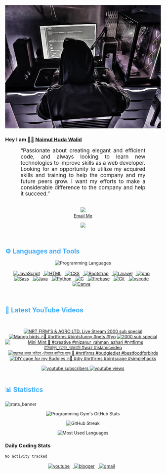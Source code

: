 <!-- ![github_cover_banner](https://www.digitalsolutionservices.com/img/services/web%20development.gif)-->

<div align="center" style="display:block;">
    <img height="400px" width="100%" alt="github cover banner" src="https://raw.githubusercontent.com/NaimulHudaWalid/NaimulHudaWalid/main/272276268_3114779035434264_920860974401480824_n.jpg"/> 
</div>

### Hey I am [👨🏻‍][facebook] [Naimul Huda Walid][youtube]



<p align:"center" style="text-align: justify; margin: 0 50px; font-size: 17px;" >
   “Passionate about creating elegant and efficient code, and always looking to learn new technologies to improve skills as a web developer. Looking for an opportunity to utilize my acquired skills and training to help the company and my future peers grow. I want my efforts to make a considerable difference to the company and help it succeed.”
<br>
<br>
<div align="center">

![](https://visitor-badge.glitch.me/badge?page_id=NaimulHudaWalid)
    <br />
[Email Me](mailto:dev.naimulhuda@gmail.com)
</div>
</p>
<!-- Typing SVG by DenverCoder1 - https://github.com/DenverCoder1/readme-typing-svg -->
<p align="center">
<!--   <a href="https://github.com/DenverCoder1/readme-typing-svg"> -->
    <img src="https://readme-typing-svg.herokuapp.com?color=E22FE4&width=380&height=45&lines=Open-Source+Enthusiast;Learning+In+Public;Empowering+Others;Nice+To+Meet+You+...&center=true"></a>

</p>
<br>
<!-- Languages and Tools -->

<h2 style="color: #44AEFB">⚙️ Languages and Tools</h2>
<div align="center" style="display:block;">
    <img width="100px" alt="Programming Languages" src="https://user-images.githubusercontent.com/78341798/194531121-47b0119a-ce00-439d-b586-125f86acb098.png"/> 
</div>
<br>   
<!-- Icons Resources -->
<!-- https://devicon.dev/ -->
<!-- https://cdn.jsdelivr.net/npm/simple-icons@v3/icons/ -->
<div align="center">
  <a href="https://developer.mozilla.org/en-US/docs/Web/JavaScript" target="_blank" rel="noreferrer">
      <img  alt="JavaScript" height="50px" style="padding-right:10px;" src="https://cdn.jsdelivr.net/gh/devicons/devicon/icons/javascript/javascript-plain.svg"/>
  </a>
  
 
  <a href="https://developer.mozilla.org/en-US/docs/Web/HTML" target="_blank" rel="noreferrer">
      <img  alt="HTML" height="50px" style="padding-right:10px;" src="https://cdn.jsdelivr.net/gh/devicons/devicon/icons/html5/html5-original.svg"/>
  </a>
  <a href="https://developer.mozilla.org/en-US/docs/Web/CSS" target="_blank" rel="noreferrer">
      <img  alt="CSS" height="50px" style="padding-right:10px;" src="https://cdn.jsdelivr.net/gh/devicons/devicon/icons/css3/css3-original.svg"/>
  </a>
  <a href="https://getbootstrap.com/" target="_blank" rel="noreferrer">
      <img  alt="Bootstrap" height="50px" style="padding-right:10px;" src="https://cdn.jsdelivr.net/gh/devicons/devicon/icons/bootstrap/bootstrap-original.svg"/>
  </a> 
  <a href="https://laravel.com/" target="_blank" rel="noreferrer">
      <img  alt="Laravel" height="50px" style="padding-right:10px;" src="https://cdn.jsdelivr.net/gh/devicons/devicon/icons/laravel/laravel-plain.svg"/>
  </a>
  <a href="https://www.php.net/" target="_blank" rel="noreferrer">
      <img  alt="php" height="50px" style="padding-right:10px;" src="https://cdn.jsdelivr.net/gh/devicons/devicon/icons/php/php-original.svg"/>
  </a>
  <a href="https://sass-lang.com/" target="_blank" rel="noreferrer">
      <img  alt="Sass" height="50px" style="padding-right:10px;" src="https://cdn.jsdelivr.net/gh/devicons/devicon/icons/sass/sass-original.svg"/>
  </a>
  <a href="https://www.java.com/en/" target="_blank" rel="noreferrer">
      <img  alt="Java" height="50px" style="padding-right:10px;" src="https://cdn.jsdelivr.net/gh/devicons/devicon/icons/java/java-original.svg"/>
  </a>    
  <a href="https://www.python.org/" target="_blank" rel="noreferrer">
      <img  alt="Python" height="50px" style="padding-right:10px;" src="https://cdn.jsdelivr.net/gh/devicons/devicon/icons/python/python-original.svg"/>
  </a>
  <a href="https://www.cprogramming.com/" target="_blank" rel="noreferrer">
      <img  alt="C" height="50px" style="padding-right:10px;" src="https://cdn.jsdelivr.net/gh/devicons/devicon/icons/c/c-original.svg"/>
  </a>
  
  <a href="https://firebase.google.com/" target="_blank" rel="noreferrer">
      <img  alt="firebase" height="50px" style="padding-right:10px;" src="https://cdn.jsdelivr.net/gh/devicons/devicon/icons/firebase/firebase-plain.svg"/>
  </a>
 
  <a href="https://git-scm.com/" target="_blank" rel="noreferrer">
      <img  alt="Git" height="50px" style="padding-right:10px;" src="https://cdn.jsdelivr.net/gh/devicons/devicon/icons/git/git-original.svg"/>
  </a>
  
  <a href="https://code.visualstudio.com/" target="_blank" rel="noreferrer">
      <img  alt="vscode" height="50px" style="padding-right:10px;"src="https://cdn.jsdelivr.net/gh/devicons/devicon/icons/vscode/vscode-original.svg"/>
  </a>
  <a href="https://www.canva.com/" target="_blank" rel="noreferrer">
      <img  alt="Canva" height="50px" style="padding-right:10px;" src="https://cdn.jsdelivr.net/gh/devicons/devicon/icons/canva/canva-original.svg"/> 
  </a>
</div>
<br>
<br>

<!-- Latest YouTube Videos -->

<h2 style="color: #44AEFB">🎦 Latest YouTube Videos</h2>
<br />

<!-- Resource/Reference: https://github.com/DenverCoder1/github-readme-youtube-cards -->
<div class="youtube videos cards" align="center">

<!-- BEGIN YOUTUBE-CARDS -->
[![NRT FIRM'S & AGRO LTD. Live Stream 2000 sub special](https://ytcards.demolab.com/?id=WWQdoGr8DbI&title=NRT+FIRM%27S+%26+AGRO+LTD.+Live+Stream+2000+sub+special&lang=en&timestamp=1726314487&background_color=%230d1117&title_color=%23ffffff&stats_color=%23dedede&max_title_lines=1&width=250&border_radius=5 "NRT FIRM'S & AGRO LTD. Live Stream 2000 sub special")](https://www.youtube.com/watch?v=WWQdoGr8DbI)
[![Mango birds 🔥🖤 #nrtfirms #birdsfunny #pets #fyp](https://ytcards.demolab.com/?id=skLFEbC87no&title=Mango+birds+%F0%9F%94%A5%F0%9F%96%A4+%23nrtfirms+%23birdsfunny+%23pets+%23fyp&lang=en&timestamp=1729721383&background_color=%230d1117&title_color=%23ffffff&stats_color=%23dedede&max_title_lines=1&width=250&border_radius=5 "Mango birds 🔥🖤 #nrtfirms #birdsfunny #pets #fyp")](https://www.youtube.com/watch?v=skLFEbC87no)
[![2000 sub special](https://ytcards.demolab.com/?id=uBHE6dMHYoQ&title=2000+sub+special&lang=en&timestamp=1729677592&background_color=%230d1117&title_color=%23ffffff&stats_color=%23dedede&max_title_lines=1&width=250&border_radius=5 "2000 sub special")](https://www.youtube.com/watch?v=uBHE6dMHYoQ)
[![Mini Mint 🖤 #creative #mizanur_rahman_azhari #nrtfirms #মিজানুর_রহমান_আজহারি #waz #islamicvideo](https://ytcards.demolab.com/?id=Q6BCUujsks8&title=Mini+Mint+%F0%9F%96%A4+%23creative+%23mizanur_rahman_azhari+%23nrtfirms+%23%E0%A6%AE%E0%A6%BF%E0%A6%9C%E0%A6%BE%E0%A6%A8%E0%A7%81%E0%A6%B0_%E0%A6%B0%E0%A6%B9%E0%A6%AE%E0%A6%BE%E0%A6%A8_%E0%A6%86%E0%A6%9C%E0%A6%B9%E0%A6%BE%E0%A6%B0%E0%A6%BF+%23waz+%23islamicvideo&lang=en&timestamp=1729668679&background_color=%230d1117&title_color=%23ffffff&stats_color=%23dedede&max_title_lines=1&width=250&border_radius=5 "Mini Mint 🖤 #creative #mizanur_rahman_azhari #nrtfirms #মিজানুর_রহমান_আজহারি #waz #islamicvideo")](https://www.youtube.com/watch?v=Q6BCUujsks8)
[![পছন্দের খাবার পাইলে এইভাবে ঝাপিয়ে পড়ে 🖤 #nrtfirms #budgiediet #bestfoodforbirds](https://ytcards.demolab.com/?id=d7Jnzf7CNLw&title=%E0%A6%AA%E0%A6%9B%E0%A6%A8%E0%A7%8D%E0%A6%A6%E0%A7%87%E0%A6%B0+%E0%A6%96%E0%A6%BE%E0%A6%AC%E0%A6%BE%E0%A6%B0+%E0%A6%AA%E0%A6%BE%E0%A6%87%E0%A6%B2%E0%A7%87+%E0%A6%8F%E0%A6%87%E0%A6%AD%E0%A6%BE%E0%A6%AC%E0%A7%87+%E0%A6%9D%E0%A6%BE%E0%A6%AA%E0%A6%BF%E0%A7%9F%E0%A7%87+%E0%A6%AA%E0%A7%9C%E0%A7%87+%F0%9F%96%A4+%23nrtfirms+%23budgiediet+%23bestfoodforbirds&lang=en&timestamp=1729610345&background_color=%230d1117&title_color=%23ffffff&stats_color=%23dedede&max_title_lines=1&width=250&border_radius=5 "পছন্দের খাবার পাইলে এইভাবে ঝাপিয়ে পড়ে 🖤 #nrtfirms #budgiediet #bestfoodforbirds")](https://www.youtube.com/watch?v=d7Jnzf7CNLw)
[![DIY cage for my Budgies 🔥🖤 #diy #nrtfirms #birdscage #simplehacks](https://ytcards.demolab.com/?id=C0ZnCrIx29w&title=DIY+cage+for+my+Budgies+%F0%9F%94%A5%F0%9F%96%A4+%23diy+%23nrtfirms+%23birdscage+%23simplehacks&lang=en&timestamp=1729497820&background_color=%230d1117&title_color=%23ffffff&stats_color=%23dedede&max_title_lines=1&width=250&border_radius=5 "DIY cage for my Budgies 🔥🖤 #diy #nrtfirms #birdscage #simplehacks")](https://www.youtube.com/watch?v=C0ZnCrIx29w)
<!-- END YOUTUBE-CARDS -->
</div>

<!-- Begin Youtube Buttons -->
<!-- Resource/Reference:  https://github.com/DenverCoder1/custom-icon-badges -->
<div class="youtube buttons" align="center">
    <a href="https://www.youtube.com/channel/UCa3YaFwzSII0kKg3Nads2dQ"  target="_blank">
        <img alt="youtube subscribers" src="https://img.shields.io/youtube/channel/subscribers/UCa3YaFwzSII0kKg3Nads2dQ?logo=youtube&logoColor=red&style=for-the-badge"/>
    </a> 
    <a href="https://www.youtube.com/channel/UCa3YaFwzSII0kKg3Nads2dQ"  target="_blank">
        <img alt="youtube views" src="https://custom-icon-badges.demolab.com/youtube/channel/views/UCa3YaFwzSII0kKg3Nads2dQ?color=%23E05D44&logo=eye&logoColor=white&style=for-the-badge&labelColor=#555555"/>
    </a> 
</div>
<br>
<!-- End Youtube Buttons -->

<!-- Statistics -->

<h2 style="color: #44AEFB">📊 Statistics</h2>

![stats_banner](https://user-images.githubusercontent.com/78341798/194534778-d662496c-ae00-4e8d-ae9b-b90912054e7f.gif)

<!-- Begin Stats Cards -->
<!-- Resources:  -->
<!-- Github & Languages Stats: https://github.com/naimul15-12090/github-readme-stats --> 
<!-- Streak Stats: https://github.com/denvercoder1/github-readme-streak-stats -->
<!-- Change the value after ?username= to your GitHub username. -->
<div class="stats" align="center">

![Programming Gym's GitHub Stats](https://github-readme-stats.vercel.app/api?username=NaimulHudaWalid&hide=stars&count_private=true&show_icons=true&theme=algolia&border_radius=20)

![GitHub Streak](https://streak-stats.demolab.com?user=NaimulHudaWalid&count_private=true&theme=algolia&border_radius=22)

![Most Used Languages](https://github-readme-stats.vercel.app/api/top-langs/?username=NaimulHudaWalid&langs_count=8&layout=compact&show_icons=true&theme=algolia&border_radius=20)
    
<!-- ![Top Langs](https://github-readme-stats.vercel.app/api/top-langs/?username=naimul15-12090&langs_count=8) -->
<!-- [![Top Langs](https://github-readme-stats.vercel.app/api/top-langs/?username=naimul15-12090&layout=compact)](https://github.com/anuraghazra/github-readme-stats)
 -->
    
</div>
<!--  End Stats Cards -->



### Daily Coding Stats
<!--START_SECTION:waka-->

```txt
No activity tracked
```

<!--END_SECTION:waka-->
<!-- Begin Footer -->
<!-- Icons Resources -->
<!-- https://devicon.dev/ -->
<div class="footer" align="center" style="margin:15px;">
    <a href="https://www.youtube.com/channel/UCa3YaFwzSII0kKg3Nads2dQ" target="_blank">
        <img  style="margin:0 10px 10px 0;" src="https://user-images.githubusercontent.com/78341798/194531650-698ef1b1-9cbd-4b4f-96ef-5a2ec4b5d7e6.svg" alt="youtube" width="40px"/>
    </a>
    <a href="https://www.linkedin.com/in/naimulhudawalid/" target="_blank">
        <img style="margin:0 10px 10px 0;" src="https://user-images.githubusercontent.com/78341798/194531458-b5dfeb1b-bad5-4dfa-909a-2e402262db9a.svg" alt="blogger" width="40px"/>
    </a>
    <a href="mailto:dev.naimulhuda@gmail.com" target="_blank">
        <img style="margin:0 10px 10px 0;" src="https://user-images.githubusercontent.com/78341798/194531383-ddb2b774-5bb9-491c-b601-4a4a7d9792fb.svg" alt="gmail" width="40px"/>
    </a>
</div>
<!-- End Footer -->

[youtube]: https://www.youtube.com/channel/UCa3YaFwzSII0kKg3Nads2dQ
[facebook]: https://www.facebook.com/profile.php?id=100007065945838
